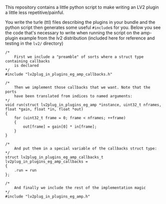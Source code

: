 This repository contains a little python script to make writing an LV2 plugin a little less repetitive/painful.

You write the turle (ttl) files describing the plugins in your bundle and the python script then generates some useful <code>#include</code>s for you. Below you see the code that's necessary to write when running the script on the amp-plugin example from the lv2 distribution (included here for reference and testing in the <code>lv2/</code> directory)

```
/*
    First we include a "preamble" of sorts where a struct type containing callbacks
    is declared
*/
#include "lv2plug_in_plugins_eg_amp_callbacks.h"

/*
    Then we implement those callbacks that we want. Note that the ports
    have been translated from indices to named arguments:
*/
void run(struct lv2plug_in_plugins_eg_amp *instance, uint32_t nframes, float *gain, float *in, float *out)
{
    for (uint32_t frame = 0; frame < nframes; ++frame)
    {
        out[frame] = gain[0] * in[frame];
    }
}

/*
    And put them in a special variable of the callbacks struct type:
*/
struct lv2plug_in_plugins_eg_amp_callbacks_t lv2plug_in_plugins_eg_amp_callbacks = 
{
    .run = run
};

/*
    And finally we include the rest of the implementation magic
*/
#include "lv2plug_in_plugins_eg_amp.h"

```
